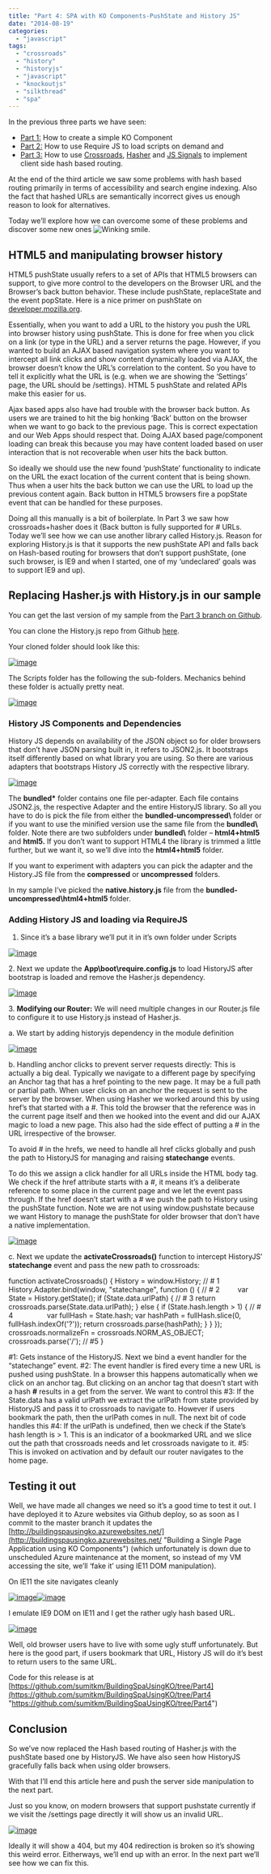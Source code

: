 ```yaml
---
title: "Part 4: SPA with KO Components-PushState and History JS"
date: "2014-08-19"
categories: 
  - "javascript"
tags: 
  - "crossroads"
  - "history"
  - "historyjs"
  - "javascript"
  - "knockoutjs"
  - "silkthread"
  - "spa"
---
```


In the previous three parts we have seen:

- [Part 1:](http://sumitmaitra.wordpress.com/2014/07/19/dipping-your-feet-into-knockoutjs-components/ "Part 1: Dipping your feet into Knockout JS Components") How to create a simple KO Component
- [Part 2:](http://sumitmaitra.wordpress.com/2014/07/29/knockout-components-separating-templates-from-view-model/ "Part 2: Knockout Components – Separating Templates from View Model") How to use Require JS to load scripts on demand and
- [Part 3:](http://sumitmaitra.wordpress.com/2014/08/04/part-3-ko-components-routes-and-hashes/ "Part 3: KO Components – Routes and Hashes") How to use [Crossroads](http://millermedeiros.github.io/crossroads.js/ "Crossroads Documentation"), [Hasher](https://github.com/millermedeiros/Hasher "Hasher repository") and [JS Signals](https://github.com/millermedeiros/js-signals/wiki "JS Signals Wiki") to implement client side hash based routing.

At the end of the third article we saw some problems with hash based routing primarily in terms of accessibility and search engine indexing. Also the fact that hashed URLs are semantically incorrect gives us enough reason to look for alternatives.

Today we’ll explore how we can overcome some of these problems and discover some new ones ![Winking smile](images/wlemoticon-winkingsmile1.png).

## HTML5 and manipulating browser history

HTML5 pushState usually refers to a set of APIs that HTML5 browsers can support, to give more control to the developers on the Browser URL and the Browser’s back button behavior. These include pushState, replaceState and the event popState. Here is a nice primer on pushState on [developer.mozilla.org](https://developer.mozilla.org/en-US/docs/Web/Guide/API/DOM/Manipulating_the_browser_history "HTML pushState").

Essentially, when you want to add a URL to the history you push the URL into browser history using pushState. This is done for free when you click on a link (or type in the URL) and a server returns the page. However, if you wanted to build an AJAX based navigation system where you want to intercept all link clicks and show content dynamically loaded via AJAX, the browser doesn’t know the URL’s correlation to the content. So you have to tell it explicitly what the URL is (e.g. when we are showing the ‘Settings’ page, the URL should be /settings). HTML 5 pushState and related APIs make this easier for us.

Ajax based apps also have had trouble with the browser back button. As users we are trained to hit the big honking ‘Back’ button on the browser when we want to go back to the previous page. This is correct expectation and our Web Apps should respect that. Doing AJAX based page/component loading can break this because you may have content loaded based on user interaction that is not recoverable when user hits the back button.

So ideally we should use the new found ‘pushState’ functionality to indicate on the URL the exact location of the current content that is being shown. Thus when a user hits the back button we can use the URL to load up the previous content again. Back button in HTML5 browsers fire a popState event that can be handled for these purposes.

Doing all this manually is a bit of boilerplate. In Part 3 we saw how crossroads+hasher does it (Back button is fully supported for # URLs. Today we’ll see how we can use another library called History.js. Reason for exploring History.js is that it supports the new pushState API and falls back on Hash-based routing for browsers that don’t support pushState, (one such browser, is IE9 and when I started, one of my ‘undeclared’ goals was to support IE9 and up).

## Replacing Hasher.js with History.js in our sample

You can get the last version of my sample from the [Part 3 branch on Github](https://github.com/sumitkm/BuildingSpaUsingKO/tree/Part3 "Part 3 branch on Github").

You can clone the History.js repo from Github [here](https://github.com/browserstate/history.js "History JS Github repository").

Your cloned folder should look like this:

[![image](images/image_thumb5.png "image")](https://sumitmaitra.files.wordpress.com/2014/08/image5.png)

The Scripts folder has the following the sub-folders. Mechanics behind these folder is actually pretty neat.

[![image](images/image_thumb6.png "image")](https://sumitmaitra.files.wordpress.com/2014/08/image6.png)

### History JS Components and Dependencies

History JS depends on availability of the JSON object so for older browsers that don’t have JSON parsing built in, it refers to JSON2.js. It bootstraps itself differently based on what library you are using. So there are various adapters that bootstraps History JS correctly with the respective library.

[![image](images/image_thumb7.png "image")](https://sumitmaitra.files.wordpress.com/2014/08/image7.png)

The **bundled\*** folder contains one file per-adapter. Each file contains JSON2.js, the respective Adapter and the entire HistoryJS library. So all you have to do is pick the file from either the **bundled-uncompressed\\** folder or if you want to use the minified version use the same file from the **bundled\\** folder. Note there are two subfolders under **bundled\\** folder – **html4+html5** and **html5.** If you don’t want to support HTML4 the library is trimmed a little further, but we want it, so we’ll dive into the **html4+html5** folder.

If you want to experiment with adapters you can pick the adapter and the History.JS file from the **compressed** or **uncompressed** folders.

In my sample I’ve picked the **native.history.js** file from the **bundled-uncompressed\\html4+html5** folder.

### Adding History JS and loading via RequireJS

1. Since it’s a base library we’ll put it in it’s own folder under Scripts

[![image](images/image_thumb8.png "image")](https://sumitmaitra.files.wordpress.com/2014/08/image8.png)

2\. Next we update the **App\\boot\\require.config.js** to load HistoryJS after bootstrap is loaded and remove the Hasher.js dependency.

[![image](images/image_thumb9.png "image")](https://sumitmaitra.files.wordpress.com/2014/08/image9.png)

3\. **Modifying our Router:** We will need multiple changes in our Router.js file to configure it to use History.js instead of Hasher.js.

a. We start by adding historyjs dependency in the module definition

[![image](images/image_thumb10.png "image")](https://sumitmaitra.files.wordpress.com/2014/08/image10.png)

b. Handling anchor clicks to prevent server requests directly: This is actually a big deal. Typically we navigate to a different page by specifying an Anchor tag that has a href pointing to the new page. It may be a full path or partial path. When user clicks on an anchor the request is sent to the server by the browser. When using Hasher we worked around this by using href’s that started with a #. This told the browser that the reference was in the current page itself and then we hooked into the event and did our AJAX magic to load a new page. This also had the side effect of putting a # in the URL irrespective of the browser.

To avoid # in the hrefs, we need to handle all href clicks globally and push the path to HistoryJS for managing and raising **statechange** events.

To do this we assign a click handler for all URLs inside the HTML body tag. We check if the href attribute starts with a #, it means it’s a deliberate reference to some place in the current page and we let the event pass through. If the href doesn’t start with a # we push the path to History using the pushState function. Note we are not using window.pushstate because we want History to manage the pushState for older browser that don’t have a native implementation.

[![image](images/image_thumb11.png "image")](https://sumitmaitra.files.wordpress.com/2014/08/image11.png)

c. Next we update the **activateCrossroads()** function to intercept HistoryJS’ **statechange** event and pass the new path to crossroads:

function activateCrossroads() { History = window.History; // # 1 History.Adapter.bind(window, "statechange", function () { // # 2         var State = History.getState(); if (State.data.urlPath) { // # 3 return crossroads.parse(State.data.urlPath); } else { if (State.hash.length > 1) { // # 4                 var fullHash = State.hash; var hashPath = fullHash.slice(0, fullHash.indexOf('?')); return crossroads.parse(hashPath); } } }); crossroads.normalizeFn = crossroads.NORM\_AS\_OBJECT; crossroads.parse('/'); // #5 }

#1: Gets instance of the HistoryJS. Next we bind a event handler for the “statechange” event. #2: The event handler is fired every time a new URL is pushed using pushState. In a browser this happens automatically when we click on an anchor tag. But clicking on an anchor tag that doesn’t start with a hash **#** results in a get from the server. We want to control this #3: If the State.data has a valid urlPath we extract the urlPath from state provided by HistoryJS and pass it to crossroads to navigate to. However if users bookmark the path, then the urlPath comes in null. The next bit of code handles this #4: If the urlPath is undefined, then we check if the State’s hash length is > 1. This is an indicator of a bookmarked URL and we slice out the path that crossroads needs and let crossroads navigate to it. #5: This is invoked on activation and by default our router navigates to the home page.

## Testing it out

Well, we have made all changes we need so it’s a good time to test it out. I have deployed it to Azure websites via Github deploy, so as soon as I commit to the master branch it updates the [http://buildingspausingko.azurewebsites.net/](http://buildingspausingko.azurewebsites.net/ "Building a Single Page Application using KO Components") (which unfortunately is down due to unscheduled Azure maintenance at the moment, so instead of my VM accessing the site, we’ll ‘fake it’ using IE11 DOM manipulation).

On IE11 the site navigates cleanly

[![image](images/image_thumb12.png "image")](https://sumitmaitra.files.wordpress.com/2014/08/image12.png)[![image](images/image_thumb13.png "image")](https://sumitmaitra.files.wordpress.com/2014/08/image13.png)

I emulate IE9 DOM on IE11 and I get the rather ugly hash based URL.

[![image](images/image_thumb14.png "image")](https://sumitmaitra.files.wordpress.com/2014/08/image14.png)

Well, old browser users have to live with some ugly stuff unfortunately. But here is the good part, if users bookmark that URL, History JS will do it’s best to return users to the same URL.

Code for this release is at [https://github.com/sumitkm/BuildingSpaUsingKO/tree/Part4](https://github.com/sumitkm/BuildingSpaUsingKO/tree/Part4 "https://github.com/sumitkm/BuildingSpaUsingKO/tree/Part4")

## Conclusion

So we’ve now replaced the Hash based routing of Hasher.js with the pushState based one by HistoryJS. We have also seen how HistoryJS gracefully falls back when using older browsers.

With that I’ll end this article here and push the server side manipulation to the next part.

Just so you know, on modern browsers that support pushstate currently if we visit the /settings page directly it will show us an invalid URL.

[![image](images/image_thumb15.png "image")](https://sumitmaitra.files.wordpress.com/2014/08/image15.png)

Ideally it will show a 404, but my 404 redirection is broken so it’s showing this weird error. Eitherways, we’ll end up with an error. In the next part we’ll see how we can fix this.
